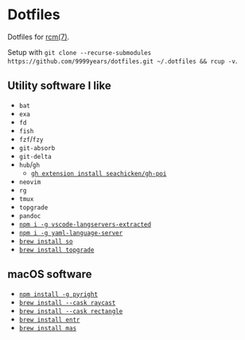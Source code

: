 # Dotfiles

Dotfiles for [rcm(7)](https://github.com/thoughtbot/rcm).

Setup with `git clone --recurse-submodules https://github.com/9999years/dotfiles.git ~/.dotfiles && rcup -v`.

## Utility software I like

- `bat`
- `exa`
- `fd`
- `fish`
- `fzf`/`fzy`
- `git-absorb`
- `git-delta`
- `hub`/`gh`
    - [`gh extension install seachicken/gh-poi`](https://github.com/seachicken/gh-poi)
- `neovim`
- `rg`
- `tmux`
- `topgrade`
- `pandoc`
- [`npm i -g vscode-langservers-extracted`](https://github.com/hrsh7th/vscode-langservers-extracted)
- [`npm i -g yaml-language-server`](https://github.com/redhat-developer/yaml-language-server)
- [`brew install so`](https://github.com/samtay/so)
- [`brew install topgrade`](https://github.com/r-darwish/topgrade)

## macOS software

- [`npm install -g pyright`](https://github.com/microsoft/pyright)
- [`brew install --cask raycast`](https://www.raycast.com/)
- [`brew install --cask rectangle`](https://rectangleapp.com/)
- [`brew install entr`](https://github.com/eradman/entr)
- [`brew install mas`](https://github.com/mas-cli/mas)
